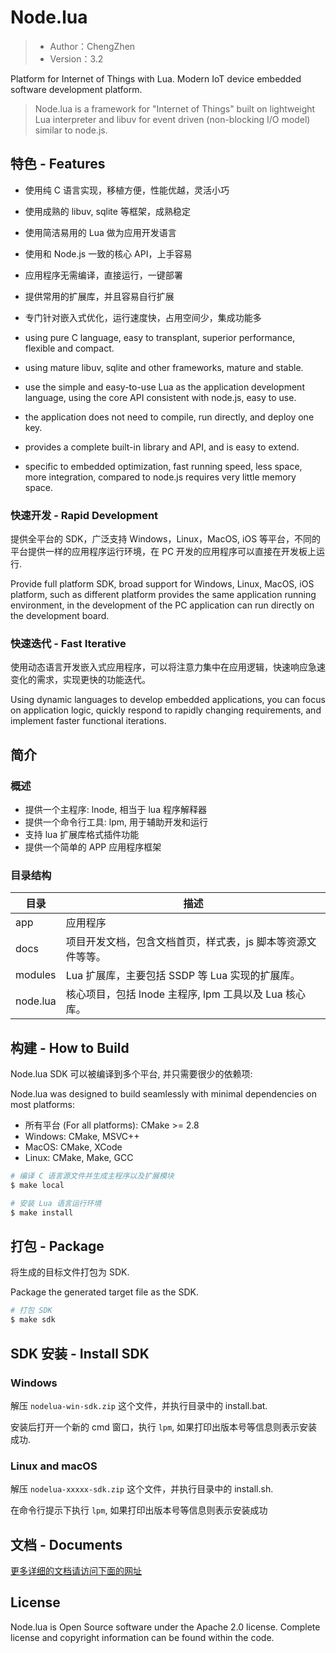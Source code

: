 # Node.lua

> - Author：ChengZhen
> - Version：3.2

Platform for Internet of Things with Lua.
Modern IoT device embedded software development platform.

> Node.lua is a framework for "Internet of Things" built on lightweight Lua interpreter and libuv for event driven (non-blocking I/O model) similar to node.js.

## 特色 -  Features

- 使用纯 C 语言实现，移植方便，性能优越，灵活小巧
- 使用成熟的 libuv, sqlite 等框架，成熟稳定
- 使用简洁易用的 Lua 做为应用开发语言
- 使用和 Node.js 一致的核心 API，上手容易
- 应用程序无需编译，直接运行，一键部署
- 提供常用的扩展库，并且容易自行扩展
- 专门针对嵌入式优化，运行速度快，占用空间少，集成功能多

- using pure C language, easy to transplant, superior performance, flexible and compact.
- using mature libuv, sqlite and other frameworks, mature and stable.
- use the simple and easy-to-use Lua as the application development language, using the core API consistent with node.js, easy to use.
- the application does not need to compile, run directly, and deploy one key.
- provides a complete built-in library and API, and is easy to extend.
- specific to embedded optimization, fast running speed, less space, more integration, compared to node.js requires very little memory space.

### 快速开发 - Rapid Development

提供全平台的 SDK，广泛支持 Windows，Linux，MacOS, iOS 等平台，不同的平台提供一样的应用程序运行环境，在 PC 开发的应用程序可以直接在开发板上运行.

Provide full platform SDK, broad support for Windows, Linux, MacOS, iOS platform, such as different platform provides the same application running environment, in the development of the PC application can run directly on the development board.

### 快速迭代 - Fast Iterative

使用动态语言开发嵌入式应用程序，可以将注意力集中在应用逻辑，快速响应急速变化的需求，实现更快的功能迭代。

Using dynamic languages to develop embedded applications, you can focus on application logic, quickly respond to rapidly changing requirements, and implement faster functional iterations.

## 简介

### 概述

- 提供一个主程序: lnode, 相当于 lua 程序解释器
- 提供一个命令行工具: lpm, 用于辅助开发和运行
- 支持 lua 扩展库格式插件功能
- 提供一个简单的 APP 应用程序框架

### 目录结构

| 目录       | 描述
| ---        | ---
| app        | 应用程序
| docs       | 项目开发文档，包含文档首页，样式表，js 脚本等资源文件等等。
| modules    | Lua 扩展库，主要包括 SSDP 等 Lua 实现的扩展库。
| node.lua   | 核心项目，包括 lnode 主程序, lpm 工具以及 Lua 核心库。

## 构建 - How to Build

Node.lua SDK 可以被编译到多个平台, 并只需要很少的依赖项:

Node.lua was designed to build seamlessly with minimal dependencies on most platforms:

- 所有平台 (For all platforms): CMake >= 2.8
- Windows: CMake, MSVC++
- MacOS: CMake, XCode
- Linux: CMake, Make, GCC

```sh
# 编译 C 语言源文件并生成主程序以及扩展模块 
$ make local

# 安装 Lua 语言运行环境
$ make install

```

## 打包 - Package

将生成的目标文件打包为 SDK.

Package the generated target file as the SDK.

```sh
# 打包 SDK 
$ make sdk

```

## SDK 安装 - Install SDK

### Windows 

解压 `nodelua-win-sdk.zip` 这个文件，并执行目录中的 install.bat.

安装后打开一个新的 cmd 窗口，执行 `lpm`, 如果打印出版本号等信息则表示安装成功.

### Linux and macOS

解压 `nodelua-xxxxx-sdk.zip` 这个文件，并执行目录中的 install.sh.

在命令行提示下执行 `lpm`, 如果打印出版本号等信息则表示安装成功

## 文档 - Documents

[更多详细的文档请访问下面的网址](docs/README.md)

## License

Node.lua is Open Source software under the Apache 2.0 license. Complete license and copyright information can be found within the code.

